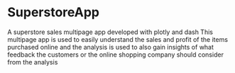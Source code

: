 # SuperstoreApp
A superstore sales multipage app developed with plotly and dash
This multipage app is used to easily understand the sales and profit of the items purchased online and the analysis is used to also gain insights of what feedback the customers or the online shopping company should consider from the analysis
